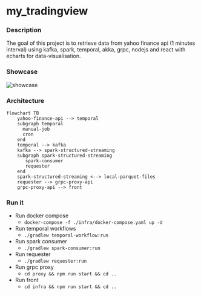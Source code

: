 # my_tradingview

### Description
The goal of this project is to retrieve data from yahoo finance api (1 minutes interval) using kafka, spark, temporal, akka, grpc, nodejs and react with echarts for data-visualisation.

### Showcase

![showcase](showcase.gif)

### Architecture
```mermaid
flowchart TB
	yahoo-finance-api --> temporal
	subgraph temporal
	  manual-job
	  cron
	end
	temporal --> kafka
	kafka --> spark-structured-streaming
	subgraph spark-structured-streaming
	   spark-consumer
	   requester
	end
	spark-structured-streaming <--> local-parquet-files
	requester --> grpc-proxy-api
	grpc-proxy-api --> front
```


### Run it
- Run docker compose
    - ```docker-compose -f ./infra/docker-compose.yaml up -d```
- Run temporal workflows
    - ```./gradlew temporal-workflow:run```
- Run spark consumer
    - ```./gradlew spark-consumer:run```
- Run requester
    - ```./gradlew requester:run```
- Run grpc proxy
    - ```cd proxy && npm run start && cd ..```
- Run front
    - ```cd infra && npm run start && cd ..```
